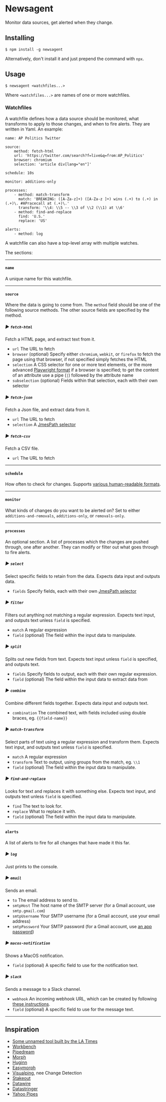 Newsagent
=========

Monitor data sources, get alerted when they change.


Installing
----------

    $ npm install -g newsagent

Alternatively, don't install it and just prepend the command with `npx`.


Usage
-----

    $ newsagent <watchfiles...>

Where `<watchfiles...>` are names of one or more watchfiles.


### Watchfiles

A watchfile defines how a data source should be monitored, what transforms to apply to those changes, and when to fire alerts. They are written in Yaml. An example:

    name: AP Politics Twitter

    source:
        method: fetch-html
        url: 'https://twitter.com/search?f=live&q=from:AP_Politics'
        browser: chromium
        selection: 'article div[lang="en"]'

    schedule: 10s

    monitor: additions-only

    processes:
        - method: match-transform
          match: 'BREAKING: ([A-Za-z]+) ([A-Za-z ]+) wins (.+) to (.+) in (.+)\. #APracecall at (.+)\.'
          transform: '\\4: \\5 -- \\3 of \\2 (\\1) at \\6'
        - method: find-and-replace
          find: 'U.S.'
          replace: 'US'

    alerts:
        - method: log

A watchfile can also have a top-level array with multiple watches.

The sections:

<hr>

#### `name`

A unique name for this watchfile.

<hr>

#### `source`

Where the data is going to come from. The `method` field should be one of the following source methods. The other source fields are specified by the method.

##### ► `fetch-html`

Fetch a HTML page, and extract text from it.

* `url` The URL to fetch
* `browser` (optional) Specify either `chromium`, `webkit`, or `firefox` to fetch the page using that browser, if not specified simply fetches the HTML
* `selection` A CSS selector for one or more text elements, or the more advanced [Playwright format](https://playwright.dev/#path=docs/selectors.md) if a browser is specified; to get the content of an attribute use a pipe (`|`) followed by the attribute name
* `subselection` (optional) Fields within that selection, each with their own selector

##### ► `fetch-json`

Fetch a Json file, and extract data from it.

* `url` The URL to fetch
* `selection` A [JmesPath selector](https://jmespath.org/tutorial.html)

##### ► `fetch-csv`

Fetch a CSV file.

* `url` The URL to fetch

<hr>

#### `schedule`

How often to check for changes. Supports [various human-readable formats](https://github.com/breejs/bree#job-interval-and-timeout-values).

<hr>

#### `monitor`

What kinds of changes do you want to be alerted on? Set to either `additions-and-removals`, `additions-only`, or `removals-only`.

<hr>

#### `processes`

An optional section. A list of processes which the changes are pushed through, one after another. They can modify or filter out what goes through to fire alerts.

##### ► `select`

Select specific fields to retain from the data. Expects data input and outputs data.

* `fields` Specify fields, each with their own [JmesPath selector](https://jmespath.org/tutorial.html)

##### ► `filter`

Filters out anything not matching a regular expression. Expects text input, and outputs text unless `field` is specified.

* `match` A regular expression
* `field` (optional) The field within the input data to manipulate.

##### ► `split`

Splits out new fields from text. Expects text input unless `field` is specified, and outputs text.

* `fields` Specify fields to output, each with their own regular expression.
* `field` (optional) The field within the input data to extract data from

##### ► `combine`

Combine different fields together. Expects data input and outputs text.

* `combination` The combined text, with fields included using double braces, eg. `{{field-name}}`

##### ► `match-transform`

Select parts of text using a regular expression and transform them. Expects text input, and outputs text unless `field` is specified.

* `match` A regular expression
* `transform` Text to output, using groups from the match, eg. `\\1`
* `field` (optional) The field within the input data to manipulate.

##### ► `find-and-replace`

Looks for text and replaces it with something else. Expects text input, and outputs text unless `field` is specified.

* `find` The text to look for.
* `replace` What to replace it with.
* `field` (optional) The field within the input data to manipulate.

<hr>

#### `alerts`

A list of alerts to fire for all changes that have made it this far.

##### ► `log`

Just prints to the console.

##### ► `email`

Sends an email.

* `to` The email address to send to.
* `smtpHost` The host name of the SMTP server (for a Gmail account, use `smtp.gmail.com`)
* `smtpUsername` Your SMTP username (for a Gmail account, use your email address)
* `smtpPassword` Your SMTP password (for a Gmail account, use [an app password](https://myaccount.google.com/apppasswords))

##### ► `macos-notification`

Shows a MacOS notification.

* `field` (optional) A specific field to use for the notification text.

##### ► `slack`

Sends a message to a Slack channel.

* `webhook` An incoming webhook URL, which can be created by following [these instructions](https://api.slack.com/messaging/webhooks).
* `field` (optional) A specific field to use for the message text.

<hr>


Inspiration
-----------

* [Some unnamed tool built by the LA Times](https://www.youtube.com/watch?v=iP-On8PzEy8)
* [Workbench](https://workbenchdata.com/)
* [Pipedream](https://pipedream.com/)
* [Morph](https://morph.io/)
* [Huginn](https://github.com/huginn/huginn)
* [Easymorph](https://easymorph.com/)
* [Visualping](https://visualping.io/), nee Change Detection
* [Stakeout](https://github.com/veltman/stakeout)
* [Datawire](https://github.com/arc64/datawi.re)
* [Datastringer](https://github.com/BBC-News-Labs/datastringer)
* [Yahoo Pipes](https://en.wikipedia.org/wiki/Yahoo!_Pipes)
